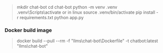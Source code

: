 > mkdir chat-bot
> cd chat-bot
> python -m venv .venv
> .venv\Scripts\activate 
or in linux
> source .venv/bin/activate
> pip install -r requirements.txt
> python app.py

### Docker build image
> docker build --pull --rm -f "llms\chat-bot\Dockerfile" -t chatbot:latest "llms\chat-bot" 
